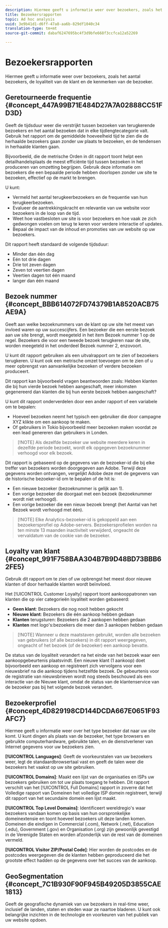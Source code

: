 ```yaml
---
description: Hiermee geeft u informatie weer over bezoekers, zoals het aantal bezoekers, de loyaliteit van de klant en de kenmerken van de bezoeker.
title: Bezoekersrapporten
topic: Ad hoc analysis
uuid: 3e9b41d1-d6ff-47a8-aa6b-829df1040c34
translation-type: tm+mt
source-git-commit: dabaf6247695bc4f3d9bfe668f3ccfca12a52269

---
```



# Bezoekersrapporten

Hiermee geeft u informatie weer over bezoekers, zoals het aantal bezoekers, de loyaliteit van de klant en de kenmerken van de bezoeker.

## Geretourneerde frequentie {#concept_447A99B71E484D27A7A02888CC51FD3D}

Geeft de tijdsduur weer die verstrijkt tussen bezoeken van terugkerende bezoekers en het aantal bezoeken dat in elke tijdlengtecategorie valt. Gebruik het rapport om de gemiddelde hoeveelheid tijd te zien die de herhaalde bezoekers gaan zonder uw plaats te bezoeken, en de tendensen in herhaalde klanten gaan.

<!-- 

c_reports_return_freq.xml

 -->

Bijvoorbeeld, die de metrische Orden in dit rapport toont helpt een detailhandelsplaats de meest efficiënte tijd tussen bezoeken in het produceren van omzetting begrijpen. Gebruik deze informatie om bezoekers die een bepaalde periode hebben doorlopen zonder uw site te bezoeken, effectief op de markt te brengen.

U kunt:

* Vermeld het aantal terugkeerbezoekers en de frequentie van hun terugkeerbezoeken.
* Evalueer de aantrekkingskracht en relevantie van uw website voor bezoekers in de loop van de tijd.
* Weet hoe vastbesloten uw site is voor bezoekers en hoe vaak ze zich gedwongen voelen om terug te keren voor verdere interactie of updates.
* Bepaal de impact van de inhoud en promoties van uw website op uw bezoekers.

Dit rapport heeft standaard de volgende tijdsduur:

* Minder dan één dag
* Eén tot drie dagen
* Drie tot zeven dagen
* Zeven tot veertien dagen
* Veertien dagen tot één maand
* langer dan één maand

## Bezoek nummer {#concept_BBB614072FD74379B1A8520ACB75AE9A}

Geeft aan welke bezoeknummers van de klant op uw site het meest van invloed waren op uw succescijfers. Een bezoeker die een eerste bezoek aan uw site brengt, wordt meegeteld in het item Bezoek nummer 1 op de regel. Bezoekers die voor een tweede bezoek terugkeren naar de site, worden meegeteld in het onderdeel Bezoek nummer 2, enzovoort.

<!-- 

c_reports_visit_number.xml

 -->

U kunt dit rapport gebruiken als een uitvalrapport om te zien of bezoekers terugkeren. U kunt ook een metrische omzet toevoegen om te zien of u meer opbrengst van aanvankelijke bezoeken of verdere bezoeken produceert.

Dit rapport kan bijvoorbeeld vragen beantwoorden zoals: Hebben klanten die bij hun vierde bezoek hebben aangeschaft, meer inkomsten gegenereerd dan klanten die bij hun eerste bezoek hebben aangeschaft?

U kunt dit rapport onderverdelen door een ander rapport of een variabele om te bepalen:

* Hoeveel bezoeken neemt het typisch een gebruiker die door campagne XYZ klikte om een aankoop te maken.
* Of gebruikers in Tokio bijvoorbeeld meer bezoeken maken voordat ze een lead genereren dan gebruikers in Londen.

>[!NOTE] Als dezelfde bezoeker uw website meerdere keren in dezelfde periode bezoekt, wordt elk opgegeven bezoeknummer verhoogd voor elk bezoek.

Dit rapport is gebaseerd op de gegevens van de bezoeker-id die bij elke treffer van bezoekers worden doorgegeven aan Adobe. Terwijl deze gegevens worden ontvangen, vergelijkt Adobe deze met de gegevens van de historische bezoeker-id om te bepalen of de hit is:

* Een nieuwe bezoeker (bezoeknummer is gelijk aan 1).
* Een vorige bezoeker die doorgaat met een bezoek (bezoeknummer wordt niet verhoogd).
* Een vorige bezoeker die een nieuw bezoek brengt (het Aantal van het Bezoek wordt verhoogd met één).

>[!NOTE] Elke Analytics-bezoeker-id is gekoppeld aan een bezoekersprofiel op Adobe-servers. Bezoekersprofielen worden na ten minste 13 maanden inactiviteit verwijderd, ongeacht de vervaldatum van de cookie van de bezoeker.

## Loyalty van klant {#concept_991F758BAA304B7B9D48BD73BBB62FE5}

Gebruik dit rapport om te zien of uw opbrengst het meest door nieuwe klanten of door herhaalde klanten wordt beïnvloed.

<!-- 

c_reports_customerloyalty.xml

 -->

Het [!UICONTROL Customer Loyalty] rapport toont aankooppatronen van klanten die op vier categorieën loyaliteit worden gebaseerd:

* **Geen klant**: Bezoekers die nog nooit hebben gekocht
* **Nieuwe klant**: Bezoekers die één aankoop hebben gedaan
* **Klanten** terugsturen: Bezoekers die 2 aankopen hebben gedaan
* **Klanten** met logo&#39;s:bezoekers die meer dan 3 aankopen hebben gedaan

>[!NOTE] Wanneer u deze maatstaven gebruikt, worden alle bezoeken van gebruikers (of alle bezoekers) in dit rapport weergegeven, ongeacht of het bezoek (of de bezoeker) een aankoop bevatte.

De status van de loyaliteit verandert na het einde van het bezoek waar een aankoopgebeurtenis plaatsvindt. Een nieuwe klant (1 aankoop) doet bijvoorbeeld een aankoop en registreert zich vervolgens voor een nieuwsbrief na die aankoop tijdens hetzelfde bezoek. De gebeurtenis voor de registratie van nieuwsbrieven wordt nog steeds beschouwd als een interactie van de Nieuwe klant, omdat de status van de klantenservice van de bezoeker pas bij het volgende bezoek verandert.

## Bezoekerprofiel {#concept_4D829198CD144DCDA667E0651F93AFC7}

Hiermee geeft u informatie weer over het type bezoeker dat naar uw site komt. U kunt dingen als plaats van de bezoeker, het type browsers en gebruikte computerhardware, gebruikte talen, en de dienstverlener van Internet gegevens voor uw bezoekers zien.

<!-- 

c_reports_visitor_profile.xml

 -->

**[!UICONTROL Languages]**: Geeft de voorkeurstalen van uw bezoekers weer, legt de standaardbrowsertaal vast en geeft de talen weer die bezoekers het vaakst op uw site gebruiken.

**[!UICONTROL Domains]**: Maakt een lijst van de organisaties en ISPs uw bezoekers gebruiken om tot uw plaats toegang te hebben. Dit rapport verschilt van het [!UICONTROL Full Domains] rapport in zoverre dat het Volledige rapport van Domeinen het volledige ISP domein registreert, terwijl dit rapport van het secundaire domein een lijst maakt.

**[!UICONTROL Top Level Domains]**: Identificeert wereldregio&#39;s waar bezoekers vandaan komen op basis van hun oorspronkelijke domeinextensie en toont hoeveel bezoekers uit deze landen komen. Domeinen die eindigen in Commercial (.com), Network (.net), Education (.edu), Government (.gov) en Organisation (.org) zijn gewoonlijk gevestigd in de Verenigde Staten en worden afzonderlijk van de rest van de domeinen vermeld.

**[!UICONTROL Visitor ZIP/Postal Code]**: Hier worden de postcodes en de postcodes weergegeven die de klanten hebben geproduceerd die het grootste effect hadden op de gegevens over het succes van de aankoop.

## GeoSegmentation {#concept_7C1B930F90F945B49205D3855CAE1813}

<!-- 

c_reports_geosegmentation.xml

 -->

Geeft de geografische dynamiek van uw bezoekers in real-time weer, inclusief de landen, staten en steden waar ze naartoe bladeren. U kunt ook belangrijke inzichten in de technologie en voorkeuren van het publiek van uw website opdoen.
